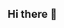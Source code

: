 ## Hi there 👋

<!--

**Here are some ideas to get you started:**

🙋‍♀️ Spectrum Lists is a bot list with over 40 bots and 170+ users! Join up today and add your bot https://spectrumlists.xyz/join
👩‍💻 Useful resources - Our website is at https://spectrumlists.xyz and our discord server: https://spectrumlists.xyz/join
🍿 Fun facts - Our team are mostly europeans and very few americans!
-->
